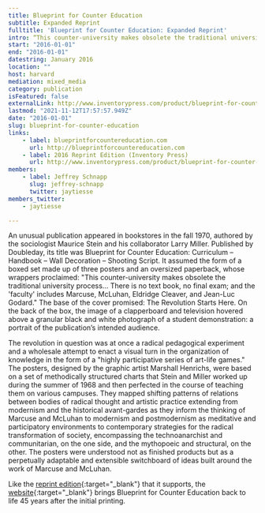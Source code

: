 ```yaml
---
title: Blueprint for Counter Education
subtitle: Expanded Reprint
fulltitle: 'Blueprint for Counter Education: Expanded Reprint'
intro: “This counter-university makes obsolete the traditional university process…”
start: "2016-01-01"
end: "2016-01-01"
datestring: January 2016
location: ""
host: harvard
mediation: mixed_media
category: publication
isFeatured: false
externalLink: http://www.inventorypress.com/product/blueprint-for-counter-education
lastmod: "2021-11-12T17:57:57.949Z"
date: "2016-01-01"
slug: blueprint-for-counter-education
links:
    - label: blueprintforcountereducation.com
      url: http://blueprintforcountereducation.com
    - label: 2016 Reprint Edition (Inventory Press)
      url: http://www.inventorypress.com/product/blueprint-for-counter-education
members:
    - label: Jeffrey Schnapp
      slug: jeffrey-schnapp
      twitter: jaytiesse
members_twitter:
    - jaytiesse

---
```

An unusual publication appeared in bookstores in the fall 1970, authored by the sociologist Maurice Stein and his collaborator Larry Miller. Published by Doubleday, its title was Blueprint for Counter Education: Curriculum – Handbook – Wall Decoration – Shooting Script. It assumed the form of a boxed set made up of three posters and an oversized paperback, whose wrappers proclaimed: "This counter-university makes obsolete the traditional university process... There is no text book, no final exam; and the 'faculty' includes Marcuse, McLuhan, Eldridge Cleaver, and Jean-Luc Godard." The base of the cover promised: The Revolution Starts Here. On the back of the box, the image of a clapperboard and television hovered above a granular black and white photograph of a student demonstration: a portrait of the publication’s intended audience.

The revolution in question was at once a radical pedagogical experiment and a wholesale attempt to enact a visual turn in the organization of knowledge in the form of a "highly participative series of art-life games." The posters, designed by the graphic artist Marshall Henrichs, were based on a set of methodically structured charts that Stein and Miller worked up during the summer of 1968 and then perfected in the course of teaching them on various campuses. They mapped shifting patterns of relations between bodies of radical thought and artistic practice extending from modernism and the historical avant-gardes as they inform the thinking of Marcuse and McLuhan to modernism and postmodernism as meditative and participatory environments to contemporary strategies for the radical transformation of society, encompassing the technoanarchist and communitarian, on the one side, and the mythopoeic and structural, on the other. The posters were understood not as finished products but as a perpetually adaptable and extensible switchboard of ideas built around the work of Marcuse and McLuhan.

Like the [reprint edition](http://www.inventorypress.com/product/blueprint-for-counter-education){:target="_blank"} that it supports, the [website](http://blueprintforcountereducation.com){:target="_blank"} brings Blueprint for Counter Education back to life 45 years after the initial printing.